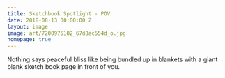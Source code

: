 ```yaml
---
title: Sketchbook Spotlight - POV
date: 2018-08-13 00:00:00 Z
layout: image
image: art/7200975182_67d8ac554d_o.jpg
homepage: true
---
```


Nothing says peaceful bliss like being bundled up in blankets with a giant blank sketch book page in front of you.
